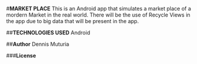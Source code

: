 #**MARKET PLACE**
    This is an Android app that simulates a market place of a 
    mordern Market in the real world. There will be the use of 
    Recycle Views in the app due to big data that will be present
    in the app.
    
##**TECHNOLOGIES USED**
    Android
    
##**Author**
    Dennis Muturia
    
###**License**